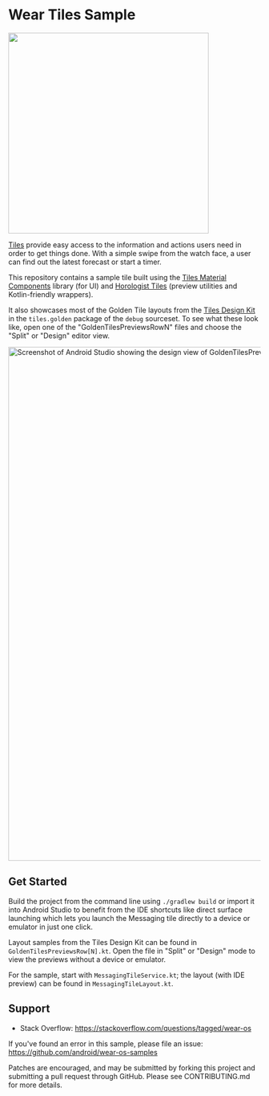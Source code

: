 Wear Tiles Sample
=================

<img src="app/src/main/res/drawable/tile_messaging.png" height="400" />

[Tiles](https://d.android.com/training/wearables/tiles) provide easy access to the information and
actions users need in order to get things done. With a simple swipe from the watch face, a user can
find out the latest forecast or start a timer.

This repository contains a sample tile built using the [Tiles Material Components](https://developer.android.com/reference/androidx/wear/tiles/material/package-summary)
library (for UI) and [Horologist Tiles](https://github.com/google/horologist#-tiles) (preview
utilities and Kotlin-friendly wrappers). 

It also showcases most of the Golden Tile layouts from the [Tiles Design Kit](https://developer.android.com/training/wearables/design/tiles-design-system#tile-templates)
in the `tiles.golden` package of the `debug` sourceset. To see what these look like, open one of the
"GoldenTilesPreviewsRowN" files and choose the "Split" or "Design" editor view.

<img src="app/src/main/res/drawable/tile_preview_design_view.png" width="1024" alt="Screenshot of Android Studio showing the design view of GoldenTilesPreviewsRow1.kt. A grid view of Wear OS Tiles are displayed."/>

Get Started
-----------

Build the project from the command line using `./gradlew build` or import it into Android Studio to
benefit from the IDE shortcuts like direct surface launching which lets you launch the Messaging
tile directly to a device or emulator in just one click.

Layout samples from the Tiles Design Kit can be found in `GoldenTilesPreviewsRow[N].kt`. Open the
file in "Split" or "Design" mode to view the previews without a device or emulator.

For the sample, start with `MessagingTileService.kt`; the layout (with IDE preview) can be found in 
`MessagingTileLayout.kt`.

Support
-------

- Stack Overflow: https://stackoverflow.com/questions/tagged/wear-os

If you've found an error in this sample, please file an issue:
https://github.com/android/wear-os-samples

Patches are encouraged, and may be submitted by forking this project and
submitting a pull request through GitHub. Please see CONTRIBUTING.md for more details.
